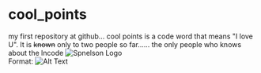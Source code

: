 # cool_points
my first repository at github...
cool points is a code word that means "I love U". It is ~~known~~ only to two people so far......
the only people who knows about the lncode
![Spnelson Logo](/images/logo.png)  
Format: ![Alt Text](url)
